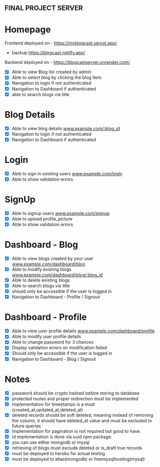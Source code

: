 ## FINAL PROJECT SERVER

# Homepage

Frontend deployed on - https://myblogcast.vercel.app/

- backup https://blogcast.netlify.app/

Backend deployed on - https://blogcastserver.onrender.com/

- [x] Able to view Blog list created by admin
- [x] Able to select blog by clicking the blog item.
- [x] Navigation to login if not authenticated
- [x] Navigation to Dashboard if authenticated
- [x] able to search blogs via title

# Blog Details

- [x] Able to view blog details www.example.com/:blog_id
- [x] Navigation to login if not authenticated
- [x] Navigation to Dashboard if authenticated

# Login

- [x] Able to sign in existing users www.example.com/login
- [x] Able to show validation errors

# SignUp

- [x] Able to signup users www.example.com/signup
- [x] Able to upload profile_picture
- [x] Able to show validation errors

# Dashboard - Blog

- [x] Able to view blogs created by your user www.example.com/dashboard/blog
- [x] Able to modify existing blogs www.example.com/dashboard/blog/:blog_id
- [x] Able to delete existing blogs
- [x] Able to search blogs via title
- [x] should only be accessible if the user is logged in
- [x] Navigation to Dashboard - Profile / Signout

# Dashboard - Profile

- [x] Able to view user profile details www.example.com/dashboard/profile
- [x] Able to modify user profile details
- [x] Able to change password for 3 chances
- [x] Display validation errors on modification failed
- [x] Should only be accessible if the user is logged in
- [x] Navigation to Dashboard - Blog / Signout

# Notes

- [x] password should be crypto hashed before storing to database
- [x] protected routes and proper redirection must be implemented
- [x] implementation for timestamps is a must (created_at,updated_at,deleted_at)
- [x] deleted records should be soft deleted, meaning instead of removing the column, it should have deleted_at value and must be excluded to future queries
- [x] Implementation for pagination is not required but good to have.
- [x] id implementation is done via uuid npm package.
- [x] you can use either mongodb or mysql
- [x] retrieving of blogs must exclude deleted or is_draft true records
- [x] must be deployed to heroku for actual testing
- [x] must be deployed to atlas(mongodb) or freemysqlhosting(mysql)
